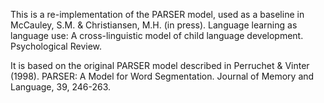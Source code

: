 This is a re-implementation of the PARSER model, used as a baseline in McCauley, S.M. & Christiansen, M.H. (in press). Language learning as language use: A cross-linguistic model of child language development. Psychological Review.

It is based on the original PARSER model described in Perruchet & Vinter (1998). PARSER: A Model for Word Segmentation. Journal of Memory and Language, 39, 246-263. 
